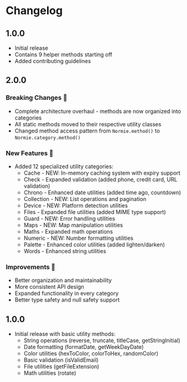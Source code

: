 # Changelog

## 1.0.0

* Initial release
* Contains 9 helper methods starting off
* Added contributing guidelines

## 2.0.0

### Breaking Changes 🚨
* Complete architecture overhaul - methods are now organized into categories
* All static methods moved to their respective utility classes
* Changed method access pattern from `Normie.method()` to `Normie.category.method()`

### New Features 🎉
* Added 12 specialized utility categories:
  * Cache - NEW: In-memory caching system with expiry support
  * Check - Expanded validation (added phone, credit card, URL validation)
  * Chrono - Enhanced date utilities (added time ago, countdown)
  * Collection - NEW: List operations and pagination
  * Device - NEW: Platform detection utilities
  * Files - Expanded file utilities (added MIME type support)
  * Guard - NEW: Error handling utilities
  * Maps - NEW: Map manipulation utilities
  * Maths - Expanded math operations
  * Numeric - NEW: Number formatting utilities
  * Palette - Enhanced color utilities (added lighten/darken)
  * Words - Enhanced string utilities

### Improvements 🔨
* Better organization and maintainability
* More consistent API design
* Expanded functionality in every category
* Better type safety and null safety support

## 1.0.0

* Initial release with basic utility methods:
  * String operations (reverse, truncate, titleCase, getStringInitial)
  * Date formatting (formatDate, getWeekDayDate)
  * Color utilities (hexToColor, colorToHex, randomColor)
  * Basic validation (isValidEmail)
  * File utilities (getFileExtension)
  * Math utilities (rotate)